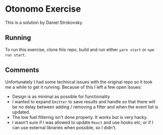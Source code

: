 # Otonomo Exercise

This is a solution by Daniel Strokovsky.

## Running
To run this exercise, clone this repo, build and run either `yarn start` or `npm run start`.

## Comments
Unfortunately I had some technical issues with the original repo so it took me a while to get it running. Because of this I left a few open issues:
* Design is as minimal as possible for functionality
* I wanted to expand `Emitter` to save results and handle so that there will be no delay between adding / removing a filter and when the event list is updated.
* The low fuel filtering isn't done properly. It works but is very hacky.
* I wasn't sure if I was allowed to update `React` and use hooks etc, or if I can use external libraries when possible, so I didn't.